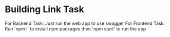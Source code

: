 # Building Link Task 
For Backend Task:
Just run the web app to use swagger 
For Frontend Task:
Run 'npm i' to install npm packages
then 'npm start' to run the app 
